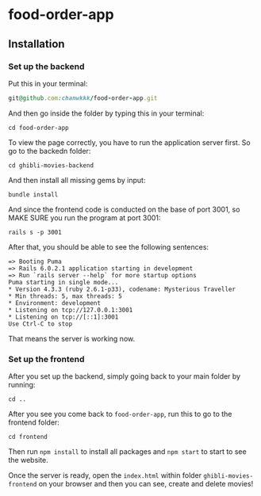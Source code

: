 # food-order-app

## Installation

### Set up the backend

Put this in your terminal:

```ruby
git@github.com:chanwkkk/food-order-app.git
```

And then go inside the folder by typing this in your terminal:

```
cd food-order-app
```

To view the page correctly, you have to run the application server first. So go to the backedn folder: 

```
cd ghibli-movies-backend
```

And then install all missing gems by input:
```
bundle install
```

And since the frontend code is conducted on the base of port 3001, so MAKE SURE you run the program at port 3001: 

```
rails s -p 3001
```
After that, you should be able to see the following sentences:

```
=> Booting Puma
=> Rails 6.0.2.1 application starting in development 
=> Run `rails server --help` for more startup options
Puma starting in single mode...
* Version 4.3.3 (ruby 2.6.1-p33), codename: Mysterious Traveller
* Min threads: 5, max threads: 5
* Environment: development
* Listening on tcp://127.0.0.1:3001
* Listening on tcp://[::1]:3001
Use Ctrl-C to stop
```
That means the server is working now. 

### Set up the frontend

After you set up the backend, simply going back to your main folder by running: 

```
cd ..
```

After you see you come back to `food-order-app`, run this to go to the frontend folder: 

```
cd frontend
```

Then run `npm install` to install all packages and `npm start` to start to see the website.






Once the server is ready, open the `index.html` within folder `ghibli-movies-frontend` on your browser and then you can see, create and delete movies!


